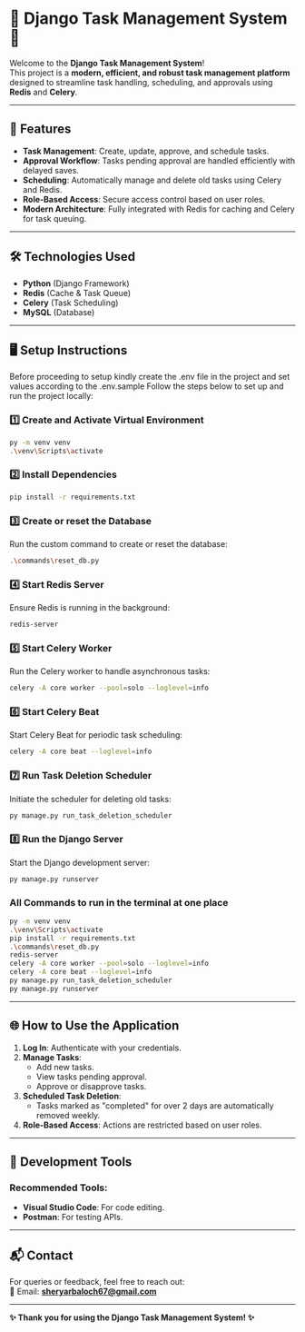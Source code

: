# 🌟 Django Task Management System 🌟

Welcome to the **Django Task Management System**!  
This project is a **modern, efficient, and robust task management platform** designed to streamline task handling, scheduling, and approvals using **Redis** and **Celery**.  

---

## 🚀 Features
- **Task Management**: Create, update, approve, and schedule tasks.
- **Approval Workflow**: Tasks pending approval are handled efficiently with delayed saves.
- **Scheduling**: Automatically manage and delete old tasks using Celery and Redis.
- **Role-Based Access**: Secure access control based on user roles.
- **Modern Architecture**: Fully integrated with Redis for caching and Celery for task queuing.

---

## 🛠️ Technologies Used
- **Python** (Django Framework)
- **Redis** (Cache & Task Queue)
- **Celery** (Task Scheduling)
- **MySQL** (Database)

---


## 🖥️ Setup Instructions

Before proceeding to setup kindly create the .env file in the project and set values according to the .env.sample
Follow the steps below to set up and run the project locally:

### 1️⃣ Create and Activate Virtual Environment
```bash
py -m venv venv
.\venv\Scripts\activate
```

### 2️⃣ Install Dependencies
```bash
pip install -r requirements.txt
```

### 3️⃣ Create or reset the Database
Run the custom command to create or reset the database:
```bash
.\commands\reset_db.py
```

### 4️⃣ Start Redis Server
Ensure Redis is running in the background:
```bash
redis-server
```

### 5️⃣ Start Celery Worker
Run the Celery worker to handle asynchronous tasks:
```bash
celery -A core worker --pool=solo --loglevel=info
```

### 6️⃣ Start Celery Beat
Start Celery Beat for periodic task scheduling:
```bash
celery -A core beat --loglevel=info
```

### 7️⃣ Run Task Deletion Scheduler
Initiate the scheduler for deleting old tasks:
```bash
py manage.py run_task_deletion_scheduler
```

### 8️⃣ Run the Django Server
Start the Django development server:
```bash
py manage.py runserver
```

### All Commands to run in the terminal at one place
```bash
py -m venv venv
.\venv\Scripts\activate
pip install -r requirements.txt
.\commands\reset_db.py
redis-server
celery -A core worker --pool=solo --loglevel=info
celery -A core beat --loglevel=info
py manage.py run_task_deletion_scheduler
py manage.py runserver
```
---

## 🌐 How to Use the Application
1. **Log In**: Authenticate with your credentials.
2. **Manage Tasks**: 
   - Add new tasks.
   - View tasks pending approval.
   - Approve or disapprove tasks.
3. **Scheduled Task Deletion**:
   - Tasks marked as "completed" for over 2 days are automatically removed weekly.
4. **Role-Based Access**: Actions are restricted based on user roles.

---

## 🧰 Development Tools
### Recommended Tools:
- **Visual Studio Code**: For code editing.
- **Postman**: For testing APIs.

---

## 📬 Contact
For queries or feedback, feel free to reach out:  
📧 Email: **sheryarbaloch67@gmail.com**

---

**✨ Thank you for using the Django Task Management System! ✨**
```